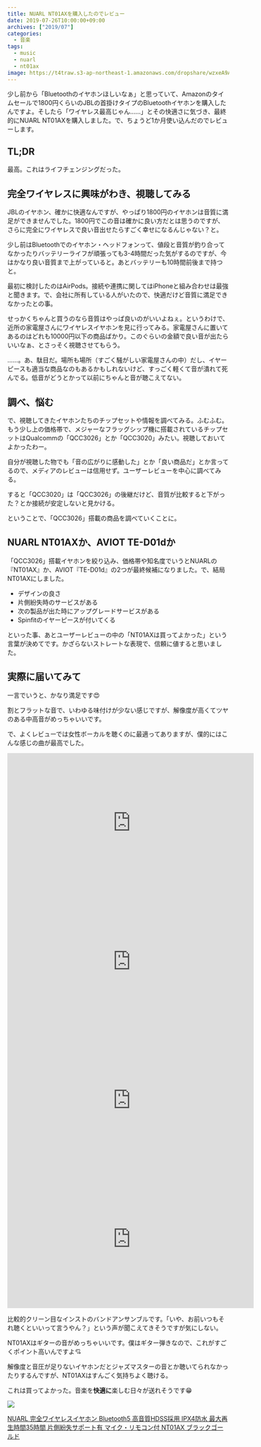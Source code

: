 ```yaml
---
title: NUARL NT01AXを購入したのでレビュー
date: 2019-07-26T10:00:00+09:00
archives: ["2019/07"]
categories:
  - 音楽
tags:
  - music
  - nuarl
  - nt01ax
image: https://t4traw.s3-ap-northeast-1.amazonaws.com/dropshare/wzxeA9ATDqIDDi3cbxxNW2h3uCItJHii.jpg
---
```

少し前から「Bluetoothのイヤホンほしいなぁ」と思っていて、Amazonのタイムセールで1800円くらいのJBLの首掛けタイプのBluetoothイヤホンを購入したんですよ。そしたら「ワイヤレス最高じゃん……」とその快適さに気づき、最終的にNUARL NT01AXを購入しました。で、ちょうど1か月使い込んだのでレビューします。

<!--more-->

## TL;DR

最高。これはライフチェンジングだった。

## 完全ワイヤレスに興味がわき、視聴してみる

JBLのイヤホン、確かに快適なんですが、やっぱり1800円のイヤホンは音質に満足ができませんでした。1800円でこの音は確かに良い方だとは思うのですが、さらに完全にワイヤレスで良い音出せたらすごく幸せになるんじゃない？と。

少し前はBluetoothでのイヤホン・ヘッドフォンって、値段と音質が釣り合ってなかったりバッテリーライフが頑張っても3-4時間だった気がするのですが、今はかなり良い音質まで上がっていると。あとバッテリーも10時間前後まで持つと。

最初に検討したのはAirPods。接続や連携に関してはiPhoneと組み合わせは最強と聞きます。で、会社に所有している人がいたので、快適だけど音質に満足できなかったとの事。

せっかくちゃんと買うのなら音質はやっぱ良いのがいいよねぇ。というわけで、近所の家電屋さんにワイヤレスイヤホンを見に行ってみる。家電屋さんに置いてあるのはどれも10000円以下の商品ばかり。このぐらいの金額で良い音が出たらいいなぁ、とさっそく視聴させてもらう。

……。あ、駄目だ。場所も場所（すごく騒がしい家電屋さんの中）だし、イヤーピースも適当な商品なのもあるかもしれないけど、すっごく軽くて音が潰れて死んでる。低音がどうとかって以前にちゃんと音が聴こえてない。

## 調べ、悩む

で、視聴してきたイヤホンたちのチップセットや情報を調べてみる。ふむふむ。もう少し上の価格帯で、メジャーなフラッグシップ機に搭載されているチップセットはQualcommの「QCC3026」とか「QCC3020」みたい。視聴しておいてよかったわー。

自分が視聴した物でも「音の広がりに感動した」とか「良い商品だ」とか言ってるので、メディアのレビューは信用せず。ユーザーレビューを中心に調べてみる。

すると「QCC3020」は「QCC3026」の後継だけど、音質が比較すると下がった？とか接続が安定しないと見かける。

ということで、「QCC3026」搭載の商品を調べていくことに。

## NUARL NT01AXか、AVIOT TE-D01dか

「QCC3026」搭載イヤホンを絞り込み、価格帯や知名度でいうとNUARLの『NT01AX』か、AVIOT『TE-D01d』の2つが最終候補になりました。で、結局NT01AXにしました。

- デザインの良さ
- 片側紛失時のサービスがある
- 次の製品が出た時にアップグレードサービスがある
- Spinfitのイヤーピースが付いてくる

といった事、あとユーザーレビューの中の「NT01AXは買ってよかった」という言葉が決めてです。かざらないストレートな表現で、信頼に値すると思いました。

##  実際に届いてみて

一言でいうと、かなり満足です😍

割とフラットな音で、いわゆる味付けが少ない感じですが、解像度が高くてツヤのある中高音がめっちゃいいです。

で、よくレビューでは女性ボーカルを聴くのに最適ってありますが、僕的にはこんな感じの曲が最高でした。

<iframe width="560" height="315" src="https://www.youtube.com/embed/TR_GMdQZzsg" frameborder="0" allow="accelerometer; autoplay; encrypted-media; gyroscope; picture-in-picture" allowfullscreen></iframe>

<iframe width="560" height="315" src="https://www.youtube.com/embed/r7G8Ag9JmFE" frameborder="0" allow="accelerometer; autoplay; encrypted-media; gyroscope; picture-in-picture" allowfullscreen></iframe>

<iframe width="560" height="315" src="https://www.youtube.com/embed/PhS-t7wQ4QQ" frameborder="0" allow="accelerometer; autoplay; encrypted-media; gyroscope; picture-in-picture" allowfullscreen></iframe>

<iframe width="560" height="315" src="https://www.youtube.com/embed/JhEH_jbA6oA" frameborder="0" allow="accelerometer; autoplay; encrypted-media; gyroscope; picture-in-picture" allowfullscreen></iframe>

比較的クリーン目なインストのバンドアンサンブルです。「いや、お前いつもそれ聴くといいって言うやん？」という声が聞こえてきそうですが気にしない。

NT01AXはギターの音がめっちゃいいです。僕はギター弾きなので、これがすごくポイント高いんですよ💘

解像度と音圧が足りないイヤホンだとジャズマスターの音とか聴いてられなかったりするんですが、NT01AXはすんごく気持ちよく聴ける。

これは買ってよかった。音楽を**快適に**楽しむ日々が送れそうです😁

<div class="amazfy">
<a href="https://www.amazon.co.jp/dp/B07KVRJBVG?tag=t4traw-22">
<img src="https://ws-fe.amazon-adsystem.com/widgets/q?_encoding=UTF8&ASIN=B07KVRJBVG&Format=_SL250_&ID=AsinImage&MarketPlace=JP&ServiceVersion=20070822&WS=1&tag=t4traw-22&language=ja_JP">
<p>NUARL 完全ワイヤレスイヤホン Bluetooth5 高音質HDSS採用 IPX4防水 最大再生時間35時間 片側紛失サポート有 マイク・リモコン付 NT01AX ブラックゴールド</p>
</a>
</div>
